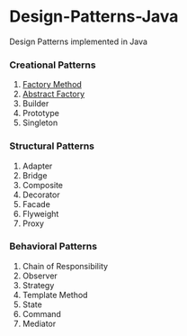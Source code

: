# Design-Patterns-Java
Design Patterns implemented in Java

### Creational Patterns

  1. [Factory Method](/Factory%20Method.md)
  2. [Abstract Factory](/Abstract%20Factory.md)
  3. Builder
  4. Prototype
  5. Singleton

### Structural Patterns

  1. Adapter
  2. Bridge
  3. Composite
  4. Decorator
  5. Facade
  6. Flyweight
  7. Proxy

### Behavioral Patterns

  1. Chain of Responsibility
  2. Observer
  3. Strategy
  4. Template Method
  5. State
  6. Command
  7. Mediator
